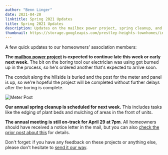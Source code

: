 ```yaml
---
author: "Benn Linger"
date: 2021-04-20
linktitle: Spring 2021 Updates
title: Spring 2021 Updates
description: Updates on the mailbox power project, spring cleanup, and the annual meeting.
thumbnail: https://storage.googleapis.com/prestley-heights-townhomes/incomplete-meter-2021.jpg
---
```


A few quick updates to our homeowners' association members:

**The [mailbox power project](../mailbox-power-project-scheduled/) is expected to continue late this week or early next week.** The bit on the boring tool our electrician was using got burned up in the process, so he's ordered another that's expected to arrive soon. 

The conduit along the hillside is buried and the post for the meter and panel is up, so we're hopeful the project will be completed without further delays after the boring is complete.

![Meter Post](https://storage.googleapis.com/prestley-heights-townhomes/incomplete-meter-2021.jpg)

**Our annual spring cleanup is scheduled for next week.** This includes tasks like the edging of plant beds and mulching of areas in the front of units.

**The annual meeting is still on-track for April 29 at 7pm**. All homeowners should have received a notice letter in the mail, but you can also [check the prior post about this](../annual-meeting-2021/) for details.

Don't forget: if you have any feedback on these projects or anything else, please don't hesitate to [send it our way](../seeking-feedback/).
